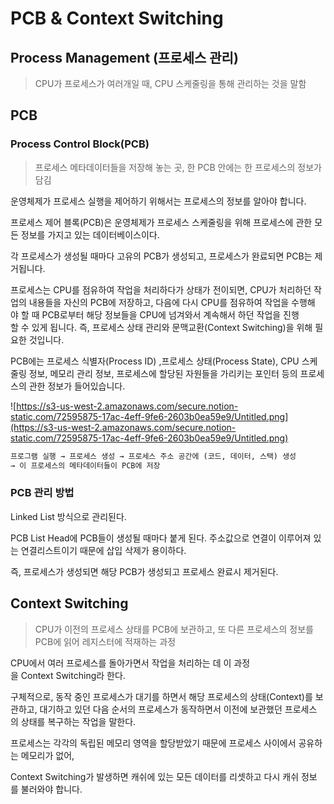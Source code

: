# PCB & Context Switching

## **Process Management (프로세스 관리)**

> CPU가 프로세스가 여러개일 때, CPU 스케줄링을 통해 관리하는 것을 말함

## PCB

### Process Control Block(PCB)

> 프로세스 메타데이터들을 저장해 놓는 곳, 한 PCB 안에는 한 프로세스의 정보가 담김

운영체제가 프로세스 실행을 제어하기 위해서는 프로세스의 정보를 알아야 합니다.

프로세스 제어 블록(PCB)은 운영체제가 프로세스 스케줄링을 위해 프로세스에 관한 모든 정보를 가지고 있는 데이터베이스이다.

각 프로세스가 생성될 때마다 고유의 PCB가 생성되고, 프로세스가 완료되면 PCB는 제거됩니다.

프로세스는 CPU를 점유하여 작업을 처리하다가 상태가 전이되면, CPU가 처리하던 작업의 내용들을 자신의 PCB에 저장하고, 다음에 다시 CPU를 점유하여 작업을 수행해야 할 때 PCB로부터 해당 정보들을 CPU에 넘겨와서 계속해서 하던 작업을 진행할 수 있게 됩니다. 즉, 프로세스 상태 관리와 문맥교환(Context Switching)을 위해 필요한 것입니다.

PCB에는 프로세스 식별자(Process ID) ,프로세스 상태(Process State), CPU 스케줄링 정보, 메모리 관리 정보, 프로세스에 할당된 자원들을 가리키는 포인터 등의 프로세스의 관한 정보가 들어있습니다.

![https://s3-us-west-2.amazonaws.com/secure.notion-static.com/72595875-17ac-4eff-9fe6-2603b0ea59e9/Untitled.png](https://s3-us-west-2.amazonaws.com/secure.notion-static.com/72595875-17ac-4eff-9fe6-2603b0ea59e9/Untitled.png)

```xml
프로그램 실행 → 프로세스 생성 → 프로세스 주소 공간에 (코드, 데이터, 스택) 생성 
→ 이 프로세스의 메타데이터들이 PCB에 저장
```

### PCB 관리 방법

Linked List 방식으로 관리된다.

PCB List Head에 PCB들이 생성될 때마다 붙게 된다. 주소값으로 연결이 이루어져 있는 연결리스트이기 때문에 삽입 삭제가 용이하다.

즉, 프로세스가 생성되면 해당 PCB가 생성되고 프로세스 완료시 제거된다.

## Context Switching

> CPU가 이전의 프로세스 상태를 PCB에 보관하고, 또 다른 프로세스의 정보를 PCB에 읽어 레지스터에 적재하는 과정

CPU에서 여러 프로세스를 돌아가면서 작업을 처리하는 데 이 과정을 Context Switching라 한다.

구체적으로, 동작 중인 프로세스가 대기를 하면서 해당 프로세스의 상태(Context)를 보관하고, 대기하고 있던 다음 순서의 프로세스가 동작하면서 이전에 보관했던 프로세스의 상태를 복구하는 작업을 말한다.

프로세스는 각각의 독립된 메모리 영역을 할당받았기 때문에 프로세스 사이에서 공유하는 메모리가 없어,

Context Switching가 발생하면 캐쉬에 있는 모든 데이터를 리셋하고 다시 캐쉬 정보를 불러와야 합니다.